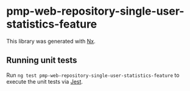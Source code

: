 # pmp-web-repository-single-user-statistics-feature

This library was generated with [Nx](https://nx.dev).

## Running unit tests

Run `ng test pmp-web-repository-single-user-statistics-feature` to execute the unit tests via [Jest](https://jestjs.io).
